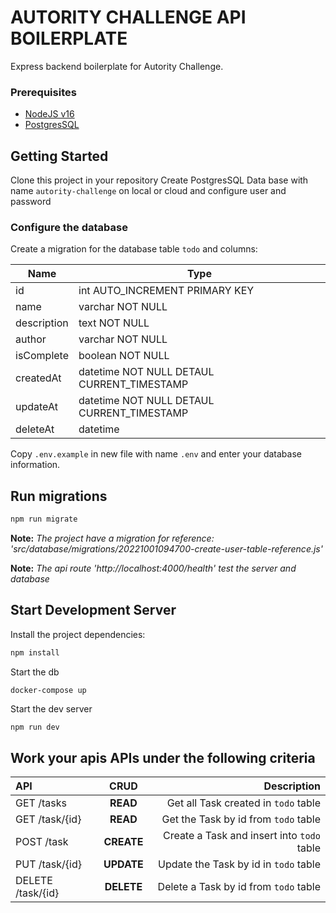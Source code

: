 # AUTORITY CHALLENGE API BOILERPLATE

Express backend boilerplate for Autority Challenge.

### Prerequisites

- [NodeJS v16](https://nodejs.org/)
- [PostgresSQL](https://www.postgresql.org/)

## Getting Started

Clone this project in your repository
Create PostgresSQL Data base with name `autority-challenge` on local or cloud and configure user and password

### Configure the database

Create a migration for the database table `todo` and columns:

| Name      | Type |
| ----------- | ----------- |
| id      | int AUTO_INCREMENT PRIMARY KEY       |
| name   | varchar NOT NULL       |
| description  | text NOT NULL       |
| author   | varchar NOT NULL       |
| isComplete  | boolean NOT NULL       |
| createdAt   | datetime NOT NULL DETAUL CURRENT_TIMESTAMP |
| updateAt   | datetime NOT NULL DETAUL CURRENT_TIMESTAMP |
| deleteAt   | datetime |


Copy `.env.example` in new file with name `.env` and enter your database information.

## Run migrations

```bash
npm run migrate
```
**Note:** *The project have a migration for reference: 'src/database/migrations/20221001094700-create-user-table-reference.js'*

**Note:** *The api route 'http://localhost:4000/health' test the server and database*

## Start Development Server

Install the project dependencies:

```bash
npm install
```

Start the db
```
docker-compose up
```

Start the dev server

```bash
npm run dev
```

## Work your apis APIs under the following criteria

| API               |    CRUD    |                                Description |
| :---------------- | :--------: | -----------------------------------------: |
| GET /tasks        |  **READ**  |        Get all Task created in `todo` table |
| GET /task/{id}    |  **READ**  |        Get the Task by id from `todo` table |
| POST /task        | **CREATE** | Create a Task and insert into `todo` table |
| PUT /task/{id}    | **UPDATE** |            Update the Task by id in `todo` table |
| DELETE /task/{id} | **DELETE** |            Delete a Task by id from `todo` table |

